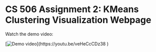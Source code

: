 # CS 506 Assignment 2: KMeans Clustering Visualization Webpage

Watch the demo video:

[![Demo video]([https://cran.r-project.org/web/packages/T4cluster/readme/man/figures/README-unnamed-chunk-2-1.png](https://img.youtube.com/vi/veHeCcCDz38/hqdefault.jpg))](https://youtu.be/veHeCcCDz38 )

